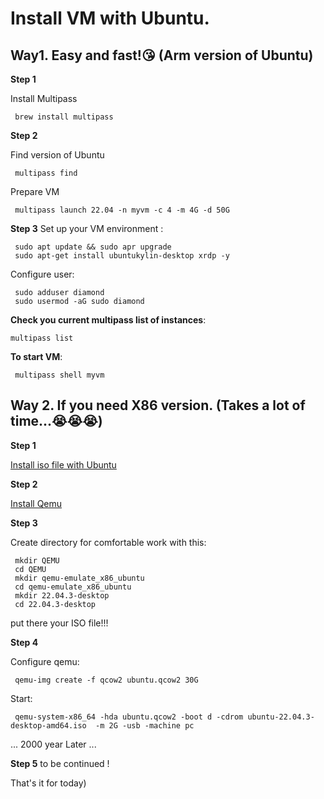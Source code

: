 # Install VM with Ubuntu. 

## Way1. Easy and fast!😘 (Arm version of Ubuntu)

**Step 1**

Install Multipass
```
 brew install multipass
```

**Step 2** 

Find version of Ubuntu
``` 
 multipass find
```

Prepare VM
```
 multipass launch 22.04 -n myvm -c 4 -m 4G -d 50G
```

**Step 3**
Set up your VM environment :

```
 sudo apt update && sudo apr upgrade
 sudo apt-get install ubuntukylin-desktop xrdp -y
```

Configure user:

```
 sudo adduser diamond
 sudo usermod -aG sudo diamond
```

**Check you current multipass list of instances**:

```
multipass list
```

**To start VM**:

```
 multipass shell myvm
```


## Way 2. If you need X86 version. (Takes a lot of time...😭😭😭)

**Step 1**

[Install iso file with Ubuntu](https://ubuntu.com/download/desktop)

**Step 2**

[Install Qemu](https://github.com/NorthCapDiamond/Mac-users-life/blob/main/Install-Qemu.md)

**Step 3**

Create directory for comfortable work with this:

```
 mkdir QEMU
 cd QEMU
 mkdir qemu-emulate_x86_ubuntu
 cd qemu-emulate_x86_ubuntu
 mkdir 22.04.3-desktop
 cd 22.04.3-desktop
```

put there your ISO file!!!

**Step 4**

Configure qemu:

```
 qemu-img create -f qcow2 ubuntu.qcow2 30G
```

Start:

```
 qemu-system-x86_64 -hda ubuntu.qcow2 -boot d -cdrom ubuntu-22.04.3-desktop-amd64.iso  -m 2G -usb -machine pc
```

... 2000 year Later ...

**Step 5**
to be continued !



That's it for today)

